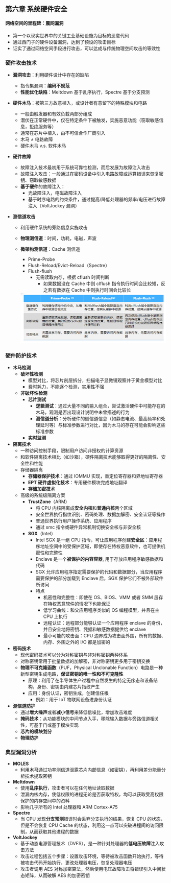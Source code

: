 ## 第六章 系统硬件安全

#### 网络空间的里程碑：震网漏洞

- 第一个以现实世界中的关键工业基础设施为目标的恶意代码
- 通过西门子的硬件设备漏洞，达到了预设的攻击目标
- 证实了通过网络空间手段进行攻击，可以达成与传统物理空间攻击的等效性

### 硬件攻击技术

- **漏洞攻击**：利用硬件设计中存在的缺陷

  - 指令集漏洞：**编码不规范**
  - **性能优化缺陷**：Meltdown 基于乱序执行，Spectre 基于分支预测

- **硬件木马**：被第三方故意植入，或设计者有意留下的特殊模块和电路

  - 一般由触发器和有效负载两部分组成
  - 潜伏在正常硬件中，仅在特定条件下被触发，实施恶意功能（窃取敏感信息，拒绝服务等）
  - 通常在芯片中植入，由不可信合作厂商引入
  - 木马 $\ne$ 电路故障
  - 硬件木马 v.s. 软件木马

- **硬件故障**

  - 故障注入技术最初用于系统可靠性检测，而后发展为故障注入攻击
  - 故障注入攻击：一般通过在密码设备中引入电路故障或运算错误来恢复密钥、窃取敏感数据
  - **基于硬件**的故障注入：
    - 光故障注入，电磁故障注入
    - 基于时序电路的约束条件，通过提高/降低处理器的频率/电压进行故障注入（VoltJockey 漏洞）

- **测信道攻击**

  - 利用硬件系统的旁路信息实施攻击

  - **物理测信道**：时间，功耗，电磁，声波

  - **微架构测信道**：Cache 测信道

    - Prime-Probe
    - Flush-Reload/Evict-Reload（Spectre）
    - Flush-flush
      - 无需读取内存，根据 cflush 时间判断
        - 如果数据没在 Cache 中则 clflush 指令执行时间会比较短，反之若有数据在 Cache 中则执行时间会比较长

    <img src="assets/image-20240608154933295.png" alt="image-20240608154933295" style="zoom:90%;" />

### 硬件防护技术

- **木马检测**
  - **破坏性检测**
    - 模型对比，将芯片剖层拆分，扫描电子显微镜观察并于黄金模型对比
    - 费时耗力，不能逐个检测，实用性不强
  - **非破坏性检测**
    - **芯片测试**
      - **逻辑测试**：通过大量不同的输入组合，尝试激活硬件中可能存在的木马，观测是否出现设计说明中未曾描述的行为
      - **测信道分析**：分析硬件的侧信道信息（如静态电流、最高频率和处理延时等）与标准参数进行对比，因为木马的存在可能会影响这些标准参数
    - **实时监测**
- **隔离技术**
  - 一种访问控制手段，限制用户访问非授权的计算资源
  - 和软件隔离技术相比（如沙箱），硬件隔离技术能够取得更好的隔离性、安全性和性能
  - 存储器隔离
    - **存储器保护技术**：通过 IOMMU 实现，重定位寄存器和界地址寄存器
    - **EPT** **硬件虚拟化技术**：专用硬件模块完成地址翻译
    - **存储加密技术**
  - 高级的系统级隔离方案
    - **TrustZone**（ARM）
      - 将 CPU 内核隔离成**安全内核**和**普通内核**两个区域
      - 安全世界执行指纹识别、密码处理、数据加解密、安全认证等操作
      - 普通世界执行用户操作系统、应用程序
      - 通过 smc 指令或硬件异常机制切换安全核与非安全核
    - **SGX**（Intel）
      - Intel SGX 是一组 CPU 指令，可让应用程序创建**安全区**：应用程序地址空间中的受保护区域，即使存在特权恶意软件，也可提供机密性和完整性
      - Enclave 是一个**被保护的内容容器**, 用于存放应用程序敏感数据和代码
      - SGX 允许应用程序指定需要保护的代码和数据部分，当应用程序需要保护的部分加载到 Enclave 后，SGX 保护它们不被外部软件所访问
      - 特点
        - 机密性和完整性：即使在 OS、BIOS、VMM 或者 SMM 层存在特权恶意软件的情况下也能保证
        - 低学习曲线：和父应用程序类似的 OS 编程模型，并且在主 CPU 上执行
        - 远程认证：远程部分能够认证一个应用程序 enclave 的身份，并且安全地将密钥、凭据和敏感数据提供给 enclave
        - 最小可能的攻击面：CPU 边界成为攻击面外围，所有的数据、内存、外围之外的 I/O 都是加密的
- **密码技术**
  - 现代密码技术可以分为对称密钥与非对称密钥两种体系
  - 对称密钥常用于批量数据的加解密，非对称密钥更多用于密钥交换
  - **物理不可克隆函数**（PUF，Physical Unclonable Function）电路是一种新型密钥生成电路，**保证密钥的唯一性和不可克隆性**
    - 原理：利用了在半导体生产过程中自然发生的特定无序态和设备结构，身份、密钥由内建芯片指纹产生
    - 应用：身份认证，密钥生成，创建信任根
      - 例如：用于 IoT 物联网设备进身份认证
- **测信道防护**
  - 通过**增大噪声**或者**减小信号**来降低信噪比，增加攻击难度
  - **掩码技术**：从功能模块的中间节点入手，移除输入数据与旁路信道相关性，可基于门或基于模块实现
  - **芯片的模块划分**
  - **物理防护**

### 典型漏洞分析

- **MOLES**
  - 利用**木马**通过功率测信道泄露芯片内部信息（如密钥），再利用差分能量分析技术提取密钥
- **Meltdown**
  - 使用**乱序执行**，攻击者可以在任何地址读取数据
  - 泄漏内核内存，使低权限的进程无论是否获取特权，均可以获取受高权限保护的内存空间中的资料
  - 影响几乎所有的 Intel 处理器和 ARM Cortex-A75
- **Spectre**
  - 当 CPU 发现**分支预测**错误时会丢弃分支执行的结果，恢复 CPU 的状态，但是不会恢复 CPU Cache 的状态，利用这一点可以突破进程间的访问限制，从而获取其他进程的数据
- **VoltJockey**
  - 基于动态电源管理技术（DVFS），是一种针对处理器的**低电压故障**注入攻击方法
  - 攻击过程包括五个步骤：设置攻击环境，等待被攻击函数开始执行，等待被攻击代码开始执行，更改处理器电压，恢复处理器电压
  - 攻击者调用 AES 对称加密算法，然后使用电压故障攻击将错误引入中间状态矩阵，从而破解 AES 的加密密钥
